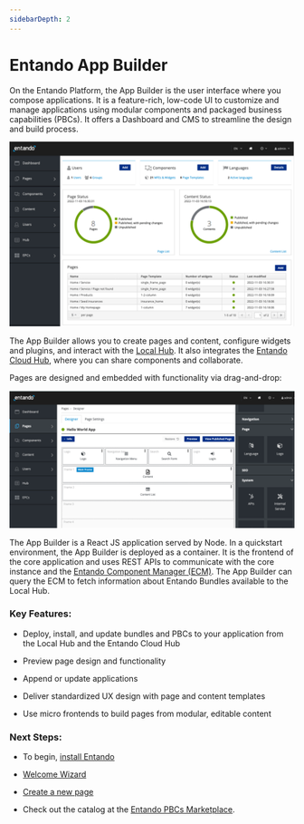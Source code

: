 ```yaml
---
sidebarDepth: 2
---
```


# Entando App Builder

On the Entando Platform, the App Builder is the user interface where you compose applications. It is a feature-rich, low-code UI to customize and manage applications using modular components and packaged business capabilities (PBCs). It offers a Dashboard and CMS to streamline the design and build process. 

![app-builder](./img/app-builder.png)

The App Builder allows you to create pages and content, configure widgets and plugins, and interact with the [Local Hub](local-hub-overview.md). It also integrates the [Entando Cloud Hub](https://hub.entando.com), where you can share components and collaborate. 

Pages are designed and embedded with functionality via drag-and-drop:

![page-design](./img/page-design.png)

The App Builder is a React JS application served by Node. In a quickstart environment, the App Builder is deployed as a container. It is the frontend of the core application and uses REST APIs to communicate with the core instance and the [Entando Component Manager (ECM)](ecm-overview.md). The App Builder can query the ECM to fetch information about Entando Bundles available to the Local Hub.

### Key Features:

* Deploy, install, and update bundles and PBCs to your application from the Local Hub and the Entando Cloud Hub

* Preview page design and functionality

* Append or update applications

* Deliver standardized UX design with page and content templates 

* Use micro frontends to build pages from modular, editable content


### Next Steps:

* To begin, [install Entando](../getting-started/README.md#automatic-install)

* [Welcome Wizard](./welcome-wizard.md)

* [Create a new page](../../tutorials/compose/page-management.md)

* Check out the catalog at the [Entando PBCs Marketplace](https://entando.com/composable-platform/packaged-business-capabilities/).
